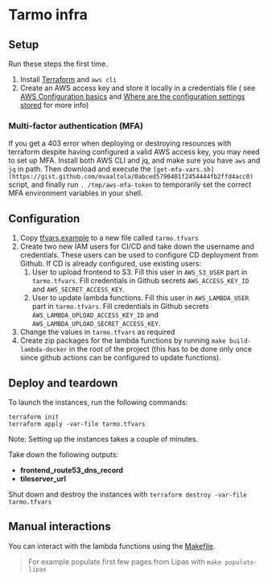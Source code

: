 # Tarmo infra

## Setup

Run these steps the first time.

1. Install [Terraform](https://terraform.io) and `aws cli`
2. Create an AWS access key and store it locally in a credentials file (
   see [AWS Configuration basics](https://docs.aws.amazon.com/cli/latest/userguide/cli-configure-quickstart.html#cli-configure-quickstart-config)
   and [Where are the configuration settings stored](https://docs.aws.amazon.com/cli/latest/userguide/cli-configure-files.html)
   for more info)

### Multi-factor authentication (MFA)

If you get a 403 error when deploying or destroying resources with terraform despite having configured a valid AWS
access key, you may need to set up MFA. Install both AWS CLI and jq, and make sure you have `aws` and `jq` in path. Then
download and execute the `[get-mfa-vars.sh](https://gist.github.com/mvaaltola/0abced5790401f2454444fb2ffd4acc0)` script,
and finally run `. /tmp/aws-mfa-token` to temporarily set the correct MFA environment variables in your shell.

## Configuration

1. Copy [tfvars.example](tfvars.example) to a new file called `tarmo.tfvars`
2. Create two new IAM users for CI/CD and take down the username and credentials. These users can be used to configure CD deployment from
   Github. If CD is already configured, use existing users:
   1. User to upload frontend to S3. Fill this user in `AWS_S3_USER` part in `tarmo.tfvars`. Fill credentials in Github secrets `AWS_ACCESS_KEY_ID` and `AWS_SECRET_ACCESS_KEY`.
   2. User to update lambda functions. Fill this user in `AWS_LAMBDA_USER` part in `tarmo.tfvars`. Fill credentials in Github secrets `AWS_LAMBDA_UPLOAD_ACCESS_KEY_ID` and `AWS_LAMBDA_UPLOAD_SECRET_ACCESS_KEY`.
3. Change the values in `tarmo.tfvars` as required
4. Create zip packages for the lambda functions by running `make build-lambda-docker` in the root of the project (this
   has to be done only once since github actions can be configured to update functions).

## Deploy and teardown

To launch the instances, run the following commands:

```shell
terraform init
terraform apply -var-file tarmo.tfvars
```

Note: Setting up the instances takes a couple of minutes.

Take down the following outputs:

- **frontend_route53_dns_record**
- **tileserver_url**

Shut down and destroy the instances with `terraform destroy -var-file tarmo.tfvars`

## Manual interactions

You can interact with the lambda functions using the [Makefile](./Makefile).

> For example populate first few pages from Lipas with `make populate-lipas`
